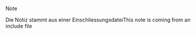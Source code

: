 > [!NOTE]
> <span data-ttu-id="50ce0-101">Die Notiz stammt aus einer Einschliessungsdatei</span><span class="sxs-lookup"><span data-stu-id="50ce0-101">This note is coming from an include file</span></span>
> 
> 

